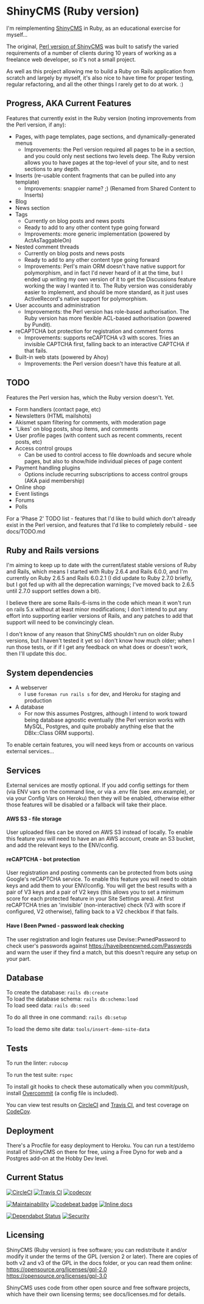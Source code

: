 # ShinyCMS (Ruby version)

I'm reimplementing [ShinyCMS](https://shinycms.org/) in Ruby, as an educational
exercise for myself...

The original, [Perl version of ShinyCMS](https://github.com/denny/ShinyCMS) was
built to satisfy the varied requirements of a number of clients during 10 years
of working as a freelance web developer, so it's not a small project.

As well as this project allowing me to build a Ruby on Rails application from
scratch and largely by myself, it's also nice to have time for proper testing,
regular refactoring, and all the other things I rarely get to do at work. :)


## Progress, AKA Current Features

Features that currently exist in the Ruby version (noting improvements from
the Perl version, if any):

* Pages, with page templates, page sections, and dynamically-generated menus
  * Improvements: the Perl version required all pages to be in a section, and
    you could only nest sections two levels deep. The Ruby version allows you
    to have pages at the top-level of your site, and to nest sections to any
    depth.
* Inserts (re-usable content fragments that can be pulled into any template)
  * Improvements: snappier name? ;) (Renamed from Shared Content to Inserts)
* Blog
* News section
* Tags
  * Currently on blog posts and news posts
  * Ready to add to any other content type going forward
  * Improvements: more generic implementation (powered by ActAsTaggableOn)
* Nested comment threads
  * Currently on blog posts and news posts
  * Ready to add to any other content type going forward
  * Improvements: Perl's main ORM doesn't have native support for polymorphism,
    and in fact I'd never heard of it at the time, but I ended up writing my own
    version of it to get the Discussions feature working the way I wanted it to.
    The Ruby version was considerably easier to implement, and should be more
    standard, as it just uses ActiveRecord's native support for polymorphism.
* User accounts and administration
  * Improvements: the Perl version has role-based authorisation. The Ruby
    version has more flexible ACL-based authorisation (powered by Pundit).
* reCAPTCHA bot protection for registration and comment forms
  * Improvements: supports reCAPTCHA v3 with scores. Tries an invisible
    CAPTCHA first, falling back to an interactive CAPTCHA if that fails.
* Built-in web stats (powered by Ahoy)
  * Improvements: the Perl version doesn't have this feature at all.


## TODO

Features the Perl version has, which the Ruby version doesn't. Yet.

* Form handlers (contact page, etc)
* Newsletters (HTML mailshots)
* Akismet spam filtering for comments, with moderation page
* 'Likes' on blog posts, shop items, and comments
* User profile pages (with content such as recent comments, recent posts, etc)
* Access control groups
  * Can be used to control access to file downloads and secure whole pages,
    but also to show/hide individual pieces of page content
* Payment handling plugins
  * Options include recurring subscriptions to access control groups (AKA paid membership)
* Online shop
* Event listings
* Forums
* Polls

For a 'Phase 2' TODO list - features that I'd like to build which don't already
exist in the Perl version, and features that I'd like to completely rebuild -
see docs/TODO.md


## Ruby and Rails versions

I'm aiming to keep up to date with the current/latest stable versions of Ruby
and Rails, which means I started with Ruby 2.6.4 and Rails 6.0.0, and I'm
currently on Ruby 2.6.5 and Rails 6.0.2.1 (I did update to Ruby 2.7.0 briefly,
but I got fed up with all the deprecation warnings; I've moved back to 2.6.5
until 2.7.0 support settles down a bit).

I believe there are some Rails-6-isms in the code which mean it won't run on
rails 5.x without at least minor modifications; I don't intend to put any effort
into supporting earlier versions of Rails, and any patches to add that support
will need to be convincingly clean.

I don't know of any reason that ShinyCMS shouldn't run on older Ruby versions,
but I haven't tested it yet so I don't know how much older; when I run those
tests, or if if I get any feedback on what does or doesn't work, then I'll
update this doc.


## System dependencies

* A webserver
  * I use `foreman run rails s` for dev, and Heroku for staging and production
* A database
  * For now this assumes Postgres, although I intend to work toward being
    database agnostic eventually (the Perl version works with MySQL, Postgres,
    and quite probably anything else that the DBIx::Class ORM supports).

To enable certain features, you will need keys from or accounts on various
external services...


## Services

External services are mostly optional. If you add config settings for them
(via ENV vars on the command line, or via a .env file (see .env.example),
or via your Config Vars on Heroku) then they will be enabled, otherwise
either those features will be disabled or a fallback will take their place.

#### AWS S3 - file storage

User uploaded files can be stored on AWS S3 instead of locally. To enable this
feature you will need to have an an AWS account, create an S3 bucket, and add
the relevant keys to the ENV/config.

#### reCAPTCHA - bot protection

User registration and posting comments can be protected from bots using Google's
reCAPTCHA service. To enable this feature you will need to obtain keys and add
them to your ENV/config. You will get the best results with a pair of V3 keys
and a pair of V2 keys (this allows you to set a minimum score for each protected
feature in your Site Settings area). At first reCAPTCHA tries an 'invisible'
(non-interactive) check (V3 with score if configured, V2 otherwise), falling
back to a V2 checkbox if that fails.

#### Have I Been Pwned - password leak checking

The user registration and login features use Devise::PwnedPassword to check
user's passwords against https://haveibeenpwned.com/Passwords and warn the
user if they find a match, but this doesn't require any setup on your part.


## Database

To create the database: `rails db:create`  
To load the database schema: `rails db:schema:load`  
To load seed data: `rails db:seed`

To do all three in one command: `rails db:setup`

To load the demo site data: `tools/insert-demo-site-data`


## Tests

To run the linter: `rubocop`

To run the test suite: `rspec`

To install git hooks to check these automatically when you commit/push, install
[Overcommit](https://github.com/sds/overcommit) (a config file is included).

You can view test results on
[CircleCI](https://circleci.com/gh/denny/ShinyCMS-ruby) and
[Travis CI](https://travis-ci.org/denny/ShinyCMS-ruby), and test coverage on
[CodeCov](https://codecov.io/gh/denny/ShinyCMS-ruby).


## Deployment

There's a Procfile for easy deployment to Heroku. You can run a test/demo
install of ShinyCMS on there for free, using a Free Dyno for web and a
Postgres add-on at the Hobby Dev level.


## Current Status

[![CircleCI](https://circleci.com/gh/denny/ShinyCMS-ruby.svg?style=svg&circle-token=5d3c249b624bd720b7481eb606893737ba65a0ce)](https://circleci.com/gh/denny/ShinyCMS-ruby)  [![Travis CI](https://travis-ci.org/denny/ShinyCMS-ruby.svg?branch=master)](https://travis-ci.org/denny/ShinyCMS-ruby)  [![codecov](https://codecov.io/gh/denny/ShinyCMS-ruby/branch/master/graph/badge.svg?token=Pm6x6VcQ81)](https://codecov.io/gh/denny/ShinyCMS-ruby)  

[![Maintainability](https://api.codeclimate.com/v1/badges/944f9f96599145fdea77/maintainability)](https://codeclimate.com/github/denny/ShinyCMS-ruby/maintainability)  [![codebeat badge](https://codebeat.co/badges/cbd8fc61-241a-4701-9716-d4264cb6d9d9)](https://codebeat.co/projects/github-com-denny-shinycms-ruby-master)  [![Inline docs](http://inch-ci.org/github/denny/ShinyCMS-ruby.svg?branch=master)](http://inch-ci.org/github/denny/ShinyCMS-ruby)

[![Dependabot Status](https://api.dependabot.com/badges/status?host=github&repo=denny/ShinyCMS-ruby)](https://dependabot.com)  [![Security](https://hakiri.io/github/denny/ShinyCMS-ruby/master.svg)](https://hakiri.io/github/denny/ShinyCMS-ruby/master)


## Licensing

ShinyCMS (Ruby version) is free software; you can redistribute it and/or modify
it under the terms of the GPL (version 2 or later). There are copies of both v2
and v3 of the GPL in the docs folder, or you can read them online:  
https://opensource.org/licenses/gpl-2.0  
https://opensource.org/licenses/gpl-3.0

ShinyCMS uses code from other open source and free software projects, which have
their own licensing terms; see docs/licenses.md for details.
